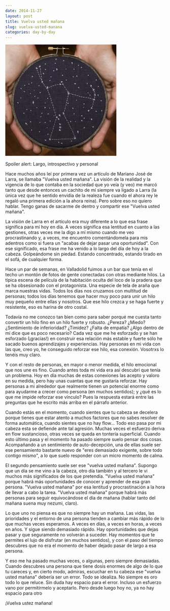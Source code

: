 ```yaml
---
date: 2014-11-27
layout: post
title: Vuelva usted mañana
slug: vuelva-usted-manana
categories: day-by-day
---
```

[![Vuelva usted mañana](/images/blog/vuelva_usted_manana.png)](/images/blog/vuelva_usted_manana.png)

Spoiler alert: Largo, introspectivo y personal

Hace muchos años leí por primera vez un artículo de Mariano José de Larra, se llamaba "Vuelva usted mañana". La visión de la realidad y la vigencia de lo que contaba en la sociedad que yo veía (y veo) me marcó tanto que desde entonces un cachito de mí siempre va ligado a Larra (la única vez que he sentido envidia de la realeza fue cuando el ahora rey le regaló una primera edición a la ahora reina). Pero sobre eso no quiero hablar. Tengo ganas de sacarme de dentro y compartir ese "Vuelva usted mañana".

La visión de Larra en el artículo era muy diferente a lo que esa frase significa para mí hoy en día. A veces significa esa lentitud en cuanto a las gestiones, otras veces me la digo a mí mismo cuando me veo procrastinando y, a veces, me encuentro comentándomela para mis adentros como si fuera un "acabas de dejar pasar una oportunidad". Con ese significado, esa frase me ha venido a lo largo del día de hoy a la cabeza. Golpeándome sin piedad. Estando concentrado, estando tirado en el sofá, de cualquier forma.

Hace un par de semanas, en Valladolid fuimos a un bar que tenía en el techo un montón de fotos de gente conectadas con otras mediante hilos. La típica escena de película de la habitación oculta del loco de la pradera que se ha obsesionado con el protagonista. Una especie de tela de araña que marca nuestras vidas. Todos los días nos cruzamos con multitud de personas; todos los días tenemos que hacer muy poco para unir un hilo muy pequeño entre ellas y nosotros. Que ese hilo crezca y se haga fuerte y resistente, eso es harina de otro costal.

Todavía no me conozco tan bien como para saber porqué me cuesta tanto convertir un hilo fino en un hilo fuerte y robusto. ¿Pereza? ¿Miedo? ¿Sentimiento de inferioridad? ¿Timidez? ¿Falta de empatía? ¿Algo dentro de mí dice que es poco necesario? Cada vez que me he esforzado y se han esforzado (¡gracias!) en construir esa relación más estable y fuerte sólo he sacado buenos aprendizajes y experiencias. Hay personas en mi vida con las que, creo yo, he conseguido reforzar ese hilo, esa conexión. Vosotrxs lo tenéis muy claro.

Y con el resto de personas, en mayor o menor medida, el hilo emocional que nos une es fino. Cuando antes toda mi vida era así descubrí que tenía un problema. Hoy en día muchas de estas conexiones las acepto y valoro en su medida, pero hay unas cuantas que me gustaría reforzar. Hay personas a mi alrededor que realmente tienen un potencial enorme como para ayudarme a crecer como persona (en muchos sentidos); y ¿qué es lo que me impide reforzar ese vínculo? Pues la respuesta estará entre las preguntas que he escrito más arriba en el párrafo anterior.

Cuando estás en el momento, cuando sientes que tu cabeza se decelera porque tienes que estar atento a muchos factores que no sabes resolver de forma automática, cuando sientes que no hay flow... Todo eso pasa por mi cabeza esta se defiende ante tal agresión. Muchas veces el esfuerzo deriva en flow sustancioso, otras veces se queda en tontería superficial. Cuando esto último pasa y el momento ha pasado siempre suelo pensar dos cosas. Acompañando a un sentimiento de auto-decepción, una de ellas suele ser ese pensamiento bastante nuevo de "eres demasiado exigente, sobre todo contigo mismo", a lo que suelo responder con un micro momento de calma.

El segundo pensamiento suele ser ese "vuelva usted mañana". Supongo que un día se me vino a la cabeza, otro día también y al tercero le vi muchos más significados de los que pretendía. "Vuelva usted mañana" porque habrá más oportunidades de conocer y aprender de esa gran persona. "Vuelva usted mañana" por esa lentitud y procrastinación a la hora de llevar a cabo la tarea. "Vuelva usted mañana" porque habrá más personas para seguir equivocándose el día de mañana (hablar tanto del mañana suena muy nezumi, claro).

Lo que uno no piensa es que no siempre hay un mañana. Las vidas, las prioridades y el entorno de una persona tienden a cambiar más rápido de lo que muchas veces esperamos. A veces en días, a veces en horas, a veces en años. Y sigue siendo demasiado rápido. Hay oportunidades que dejas pasar y que seguramente no volverán a suceder. Hay momentos que te permites el lujo de disfrutar (en muchos sentidos), y con el paso del tiempo descubres que no era el momento de haber dejado pasar de largo a esa persona.

Y eso me ha pasado muchas veces, o algunas, pero siempre demasiadas. Cuando descubres una persona que tiene dosis enormes de algo de lo que tu careces y, en cierto modo, admiras, escuchar en tu cabeza ese "vuelva usted mañana" debería ser un error. Todo se idealiza. No siempre es oro todo lo que reluce. Sin duda hay espacio para el error. Incluso un esfuerzo vano por permitírmelo y aceptarlo. Pero desde luego hoy no, ya no hay espacio para otro

¡Vuelva ustez mañana!
